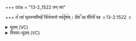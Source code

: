 +++
title = "13-2_1522 तन् त्वा"

+++
तं꣡ त्वा꣢ घृतस्नवीमहे꣣ चि꣡त्र꣢भानो स्व꣣र्दृ꣡श꣢म्। दे꣣वा꣢꣫ आ वी꣣त꣡ये꣢ वह ॥ 13-2:1522 ॥

<details><summary>मूलम् (VC)</summary>

तं꣡ त्वा꣢ घृतस्नवीमहे꣣ चि꣡त्र꣢भानो स्व꣣र्दृ꣡श꣢म् । दे꣣वा꣢꣫ꣳ आ वी꣣त꣡ये꣢ वह ॥१५२२॥
</details>

<details><summary>विस्वर-मूलम् (VC)</summary>

तं त्वा घृतस्नवीमहे चित्रभानो स्वर्दृशम् । देवाꣳ आ वीतये वह ॥१५२२॥
</details>